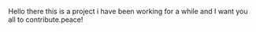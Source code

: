 Hello there this is a project i have been working for a while and I want you all to contribute.peace!
